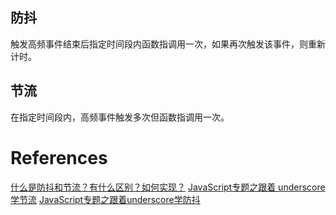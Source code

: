## 防抖
触发高频事件结束后指定时间段内函数指调用一次，如果再次触发该事件，则重新计时。

## 节流
在指定时间段内，高频事件触发多次但函数指调用一次。

# References
[什么是防抖和节流？有什么区别？如何实现？](https://github.com/Advanced-Frontend/Daily-Interview-Question/issues/5)
[JavaScript专题之跟着 underscore 学节流](https://github.com/mqyqingfeng/Blog/issues/26)
[JavaScript专题之跟着underscore学防抖](https://github.com/mqyqingfeng/Blog/issues/22)
 